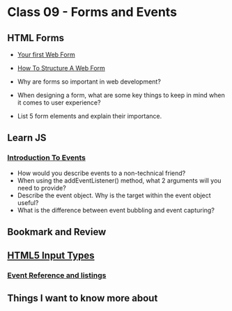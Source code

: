 # Class 09 - Forms and Events

## HTML Forms

* [Your first Web Form](https://developer.mozilla.org/en-US/docs/Learn/Forms/Your_first_form)
* [How To Structure A Web Form](https://developer.mozilla.org/en-US/docs/Learn/Forms/How_to_structure_a_web_form)

* Why are forms so important in web development?
* When designing a form, what are some key things to keep in mind when it comes to user experience?
* List 5 form elements and explain their importance.

## Learn JS

### [Introduction To Events](https://developer.mozilla.org/en-US/docs/Learn/JavaScript/Building_blocks/Events)

* How would you describe events to a non-technical friend?
* When using the addEventListener() method, what 2 arguments will you need to provide?
* Describe the event object. Why is the target within the event object useful?
* What is the difference between event bubbling and event capturing?

## Bookmark and Review

## [HTML5 Input Types](https://developer.mozilla.org/en-US/docs/Learn/Forms/HTML5_input_types)

### [Event Reference and listings](https://developer.mozilla.org/en-US/docs/Web/Events)


## Things I want to know more about